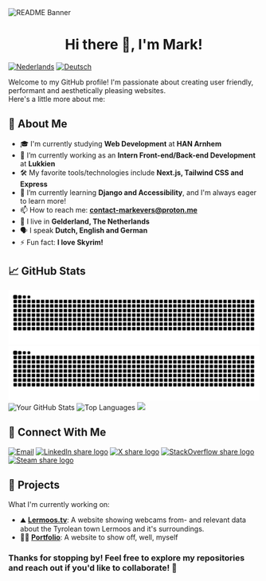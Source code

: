 <img src="/public/images/readme_banner.png" alt="README Banner">

<h1 align="center">Hi there 👋, I'm Mark!</h1>

[<img src="https://img.shields.io/badge/Nederlands%20🇳🇱-37a779?style=for-the-badge" alt="Nederlands">](https://github.com/markevers-dev/markevers-dev/blob/main/README_NL.md)
[<img src="https://img.shields.io/badge/Deutsch%20🇩🇪-37a779?style=for-the-badge" alt="Deutsch">](https://github.com/markevers-dev/markevers-dev/blob/main/README_DE.md)
<p>Welcome to my GitHub profile! I'm passionate about creating user friendly, performant and aesthetically pleasing websites.<br>
  Here's a little more about me:
</p>

## 🚀 About Me
- 🎓 I'm currently studying **Web Development** at **HAN Arnhem**
- 💼 I’m currently working as an **Intern Front-end/Back-end Development** at **Lukkien**
- 🛠️ My favorite tools/technologies include **Next.js, Tailwind CSS and Express**
- 🌱 I’m currently learning **Django and Accessibility**, and I'm always eager to learn more!
- 📫 How to reach me: **[contact-markevers@proton.me](mailto:contact-markevers@proton.me)**
- 📍 I live in **Gelderland, The Netherlands**
- 🗣️ I speak **Dutch, English and German**
- ⚡ Fun fact: **I love Skyrim!**

## 📈 GitHub Stats
![GitHub Snake](https://raw.githubusercontent.com/markevers-dev/markevers-dev/snake/github-contribution-grid-snake-dark.svg#gh-dark-mode-only)
![GitHub Snake](https://raw.githubusercontent.com/markevers-dev/markevers-dev/snake/github-contribution-grid-snake.svg#gh-light-mode-only)
![Your GitHub Stats](https://github-readme-stats.vercel.app/api?username=markevers-dev&show_icons=true&theme=radical)
![Top Languages](https://github-readme-stats.vercel.app/api/top-langs/?username=markevers-dev&layout=compact&theme=radical)
![](https://komarev.com/ghpvc/?username=markevers-dev&label=Profile%20Visits&color=blue&style=for-the-badge)

## 🔗 Connect With Me

[<img src="https://upload.wikimedia.org/wikipedia/commons/0/0c/ProtonMail_icon.svg" alt="Email" width="80">](mailto:contact-markevers@proton.me)
[<img src="https://upload.wikimedia.org/wikipedia/commons/e/e8/Linkedin-logo-blue-In-square-40px.png" alt="LinkedIn share logo" width="80">](https://www.linkedin.com/in/mark-evers-78069a19a)
[<img src="https://upload.wikimedia.org/wikipedia/commons/5/57/X_logo_2023_%28white%29.png" alt="X share logo" width="80">](https://x.com/dev_mark_e)
[<img src="https://upload.wikimedia.org/wikipedia/commons/e/ef/Stack_Overflow_icon.svg" alt="StackOverflow share logo" width="80">](https://stackoverflow.com/users/28817835/cryovenator)
[<img src="https://upload.wikimedia.org/wikipedia/commons/8/83/Steam_icon_logo.svg" alt="Steam share logo" width="80">](https://steamcommunity.com/id/cryovenator)


## 🌟 Projects
What I'm currently working on:
- ⛰ [**Lermoos.tv**](https://github.com/markevers-dev/lermoos.tv): A website showing webcams from- and relevant data about the Tyrolean town Lermoos and it's surroundings.
- 🙋‍♂️ [**Portfolio**](https://github.com/markevers-dev/portfolio): A website to show off, well, myself

### Thanks for stopping by! Feel free to explore my repositories and reach out if you'd like to collaborate! 🤝
